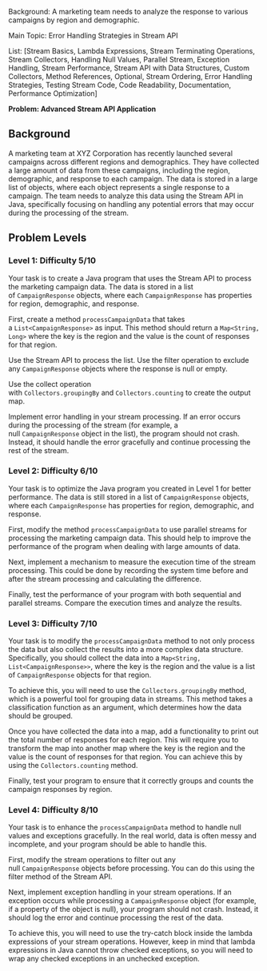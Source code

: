 Background: A marketing team needs to analyze the response to various campaigns by region and demographic.

Main Topic: Error Handling Strategies in Stream API
  
List: [Stream Basics, Lambda Expressions, Stream Terminating Operations, Stream Collectors, Handling Null Values, Parallel Stream, Exception Handling, Stream Performance, Stream API with Data Structures, Custom Collectors, Method References, Optional, Stream Ordering, Error Handling Strategies, Testing Stream Code, Code Readability, Documentation, Performance Optimization]

**Problem: Advanced Stream API Application**

## Background

A marketing team at XYZ Corporation has recently launched several campaigns across different regions and demographics. They have collected a large amount of data from these campaigns, including the region, demographic, and response to each campaign. The data is stored in a large list of objects, where each object represents a single response to a campaign. The team needs to analyze this data using the Stream API in Java, specifically focusing on handling any potential errors that may occur during the processing of the stream.

## Problem Levels

### Level 1: Difficulty 5/10

Your task is to create a Java program that uses the Stream API to process the marketing campaign data. The data is stored in a list of `CampaignResponse` objects, where each `CampaignResponse` has properties for region, demographic, and response.

First, create a method `processCampaignData` that takes a `List<CampaignResponse>` as input. This method should return a `Map<String, Long>` where the key is the region and the value is the count of responses for that region.

Use the Stream API to process the list. Use the filter operation to exclude any `CampaignResponse` objects where the response is null or empty.

Use the collect operation with `Collectors.groupingBy` and `Collectors.counting` to create the output map.

Implement error handling in your stream processing. If an error occurs during the processing of the stream (for example, a null `CampaignResponse` object in the list), the program should not crash. Instead, it should handle the error gracefully and continue processing the rest of the stream.

### Level 2: Difficulty 6/10

Your task is to optimize the Java program you created in Level 1 for better performance. The data is still stored in a list of `CampaignResponse` objects, where each `CampaignResponse` has properties for region, demographic, and response.

First, modify the method `processCampaignData` to use parallel streams for processing the marketing campaign data. This should help to improve the performance of the program when dealing with large amounts of data.

Next, implement a mechanism to measure the execution time of the stream processing. This could be done by recording the system time before and after the stream processing and calculating the difference.

Finally, test the performance of your program with both sequential and parallel streams. Compare the execution times and analyze the results.

### Level 3: Difficulty 7/10

Your task is to modify the `processCampaignData` method to not only process the data but also collect the results into a more complex data structure. Specifically, you should collect the data into a `Map<String, List<CampaignResponse>>`, where the key is the region and the value is a list of `CampaignResponse` objects for that region.

To achieve this, you will need to use the `Collectors.groupingBy` method, which is a powerful tool for grouping data in streams. This method takes a classification function as an argument, which determines how the data should be grouped.

Once you have collected the data into a map, add a functionality to print out the total number of responses for each region. This will require you to transform the map into another map where the key is the region and the value is the count of responses for that region. You can achieve this by using the `Collectors.counting` method.

Finally, test your program to ensure that it correctly groups and counts the campaign responses by region.

### Level 4: Difficulty 8/10

Your task is to enhance the `processCampaignData` method to handle null values and exceptions gracefully. In the real world, data is often messy and incomplete, and your program should be able to handle this.

First, modify the stream operations to filter out any null `CampaignResponse` objects before processing. You can do this using the filter method of the Stream API.

Next, implement exception handling in your stream operations. If an exception occurs while processing a `CampaignResponse` object (for example, if a property of the object is null), your program should not crash. Instead, it should log the error and continue processing the rest of the data.

To achieve this, you will need to use the try-catch block inside the lambda expressions of your stream operations. However, keep in mind that lambda expressions in Java cannot throw checked exceptions, so you will need to wrap any checked exceptions in an unchecked exception.